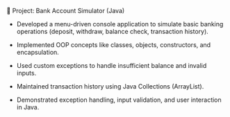 📌 Project: Bank Account Simulator (Java)

* Developed a menu-driven console application to simulate basic banking operations (deposit, withdraw, balance check, transaction history).

* Implemented OOP concepts like classes, objects, constructors, and encapsulation.

* Used custom exceptions to handle insufficient balance and invalid inputs.

* Maintained transaction history using Java Collections (ArrayList).

* Demonstrated exception handling, input validation, and user interaction in Java.
